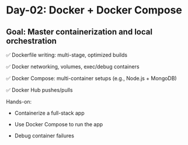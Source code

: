 # Day-02: Docker + Docker Compose

## Goal: Master containerization and local orchestration

✅ Dockerfile writing: multi-stage, optimized builds

✅ Docker networking, volumes, exec/debug containers

✅ Docker Compose: multi-container setups (e.g., Node.js + MongoDB)

✅ Docker Hub pushes/pulls

Hands-on:

- Containerize a full-stack app

- Use Docker Compose to run the app

- Debug container failures

